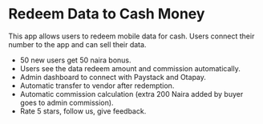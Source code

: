 # Redeem Data to Cash Money

This app allows users to redeem mobile data for cash. Users connect their number to the app and can sell their data. 
- 50 new users get 50 naira bonus.
- Users see the data redeem amount and commission automatically.
- Admin dashboard to connect with Paystack and Otapay.
- Automatic transfer to vendor after redemption.
- Automatic commission calculation (extra 200 Naira added by buyer goes to admin commission).
- Rate 5 stars, follow us, give feedback.
